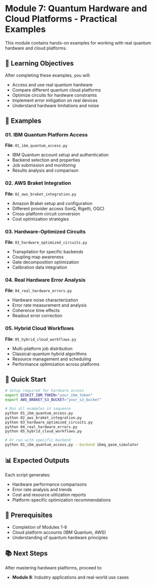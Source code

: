 # Module 7: Quantum Hardware and Cloud Platforms - Practical Examples

This module contains hands-on examples for working with real quantum hardware and cloud platforms.

## 🎯 Learning Objectives

After completing these examples, you will:
- Access and use real quantum hardware
- Compare different quantum cloud platforms
- Optimize circuits for hardware constraints
- Implement error mitigation on real devices
- Understand hardware limitations and noise

## 📝 Examples

### 01. IBM Quantum Platform Access
**File**: `01_ibm_quantum_access.py`
- IBM Quantum account setup and authentication
- Backend selection and properties
- Job submission and monitoring
- Results analysis and comparison

### 02. AWS Braket Integration
**File**: `02_aws_braket_integration.py`
- Amazon Braket setup and configuration
- Different provider access (IonQ, Rigetti, OQC)
- Cross-platform circuit conversion
- Cost optimization strategies

### 03. Hardware-Optimized Circuits
**File**: `03_hardware_optimized_circuits.py`
- Transpilation for specific backends
- Coupling map awareness
- Gate decomposition optimization
- Calibration data integration

### 04. Real Hardware Error Analysis
**File**: `04_real_hardware_errors.py`
- Hardware noise characterization
- Error rate measurement and analysis
- Coherence time effects
- Readout error correction

### 05. Hybrid Cloud Workflows
**File**: `05_hybrid_cloud_workflows.py`
- Multi-platform job distribution
- Classical-quantum hybrid algorithms
- Resource management and scheduling
- Performance optimization across platforms

## 🚀 Quick Start

```bash
# Setup required for hardware access
export QISKIT_IBM_TOKEN="your_ibm_token"
export AWS_BRAKET_S3_BUCKET="your_s3_bucket"

# Run all examples in sequence
python 01_ibm_quantum_access.py
python 02_aws_braket_integration.py
python 03_hardware_optimized_circuits.py
python 04_real_hardware_errors.py
python 05_hybrid_cloud_workflows.py

# Or run with specific backend
python 01_ibm_quantum_access.py --backend ibmq_qasm_simulator
```

## 📊 Expected Outputs

Each script generates:
- Hardware performance comparisons
- Error rate analysis and trends
- Cost and resource utilization reports
- Platform-specific optimization recommendations

## 🔧 Prerequisites

- Completion of Modules 1-6
- Cloud platform accounts (IBM Quantum, AWS)
- Understanding of quantum hardware principles

## 📚 Next Steps

After mastering hardware platforms, proceed to:
- **Module 8**: Industry applications and real-world use cases
